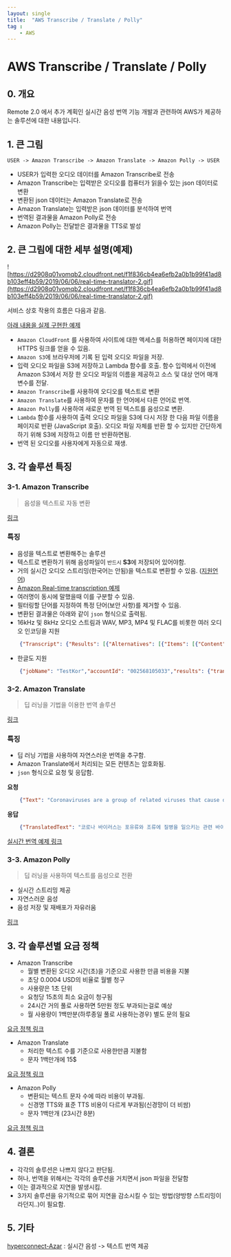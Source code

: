 ```yaml
---
layout: single
title:  "AWS Transcribe / Translate / Polly"
tag : 
    - AWS
---
```



# AWS Transcribe / Translate / Polly

## 0. 개요

Remote 2.0 에서 추가 계획인 실시간 음성 번역 기능 개발과 관련하여 
AWS가 제공하는 솔루션에 대한 내용입니다.

## 1. 큰 그림

    USER -> Amazon Transcribe -> Amazon Translate -> Amazon Polly -> USER

- USER가 입력한 오디오 데이터를 Amazon Transcribe로 전송
- Amazon Transcribe는 입력받은 오디오를 컴퓨터가 읽을수 있는 json 데이터로 변환
- 변환된 json 데이터는 Amazon Translate로 전송
- Amazon Translate는 입력받은 json 데이터를 분석하여 번역
- 번역된 결과물을 Amazon Polly로 전송
- Amazon Polly는 전달받은 결과물을 TTS로 발성

## 2. 큰 그림에 대한 세부 설명(예제)

![https://d2908q01vomqb2.cloudfront.net/f1f836cb4ea6efb2a0b1b99f41ad8b103eff4b59/2019/06/06/real-time-translator-2.gif](https://d2908q01vomqb2.cloudfront.net/f1f836cb4ea6efb2a0b1b99f41ad8b103eff4b59/2019/06/06/real-time-translator-2.gif)

서비스 상호 작용의 흐름은 다음과 같음.

[아래 내용을 실제 구현한 예제](https://d399h0fue2zb49.cloudfront.net/voice-translator.html)

- `Amazon CloudFront` 를 사용하여 사이트에 대한 액세스를 허용하면 페이지에 대한 HTTPS 링크를 얻을 수 있음.
- `Amazon S3`에 브라우저에 기록 된 입력 오디오 파일을 저장.
- 입력 오디오 파일을 S3에 저장하고 Lambda 함수를 호출. 함수 입력에서 이전에 Amazon S3에서 저장 한 오디오 파일의 이름을 제공하고 소스 및 대상 언어 매개 변수를 전달.
- `Amazon Transcribe`를 사용하여 오디오를 텍스트로 변환
- `Amazon Translate`를 사용하여 문자를 한 언어에서 다른 언어로 번역.
- `Amazon Polly`를 사용하여 새로운 번역 된 텍스트를 음성으로 변환.
- `Lambda` 함수를 사용하여 출력 오디오 파일을 S3에 다시 저장 한 다음 파일 이름을 페이지로 반환 (JavaScript 호출). 오디오 파일 자체를 반환 할 수 있지만 간단하게하기 위해 S3에 저장하고 이름 만 반환하면됨.
- 번역 된 오디오를 사용자에게 자동으로 재생.

## 3. 각 솔루션 특징

### 3-1. Amazon Transcribe

> 음성을 텍스트로 자동 변환

[링크](https://aws.amazon.com/ko/transcribe/)

### 특징

- 음성을 텍스트로 변환해주는 솔루션
- 텍스트로 변환하기 위해 음성파일이 `반드시` **S3**에 저장되어 있어야함.
- 거의 실시간 오디오 스트리밍(한국어는 안됨)을 텍스트로 변환할 수 있음. ([지원언어](https://docs.aws.amazon.com/transcribe/latest/dg/what-is-transcribe.html))
- [Amazon Real-time transcription 예제](https://console.aws.amazon.com/transcribe/home?region=us-east-1#realTimeTranscription)
- 여러명이 동시에 말했을때 이를 구분할 수 있음.
- 필터링할 단어를 지정하여 특정 단어(보안 사항)를 제거할 수 있음.
- 변환된 결과물은 아래와 같이 `json` 형식으로 출력됨.
- 16kHz 및 8kHz 오디오 스트림과 WAV, MP3, MP4 및 FLAC를 비롯한 여러 오디오 인코딩을 지원
```json
    {"Transcript": {"Results": [{"Alternatives": [{"Items": [{"Content": "See","EndTime": 0.2199,"StartTime": 0.0699,"Type": "pronunciation"},생략...{"Content": "how","EndTime": 0.6099,"StartTime": 0.2299,"Type": "pronunciation"},{"Content": "much","EndTime": 0.7999,"StartTime": 0.6199,}],"Transcript": "See how much a transcribed Rachel test copy of the speech into your time. Choose started dreaming and talk."}],"EndTime": 7.05,"IsPartial": false,"ResultId": "e6be6579-af08-4447-b084-b68debc496a1","StartTime": 0.0699}]}},
```
- 한글도 지원
```json
    {"jobName": "TestKor","accountId": "002568105033","results": {"transcripts": [{ "transcript": "안녕하세요 만나서 반갑습니다" }],"items": [{"start_time": "0.04","end_time": "0.89","alternatives": [{ "confidence": "1.0", "content": "안녕하세요" }],"type": "pronunciation"},{"start_time": "0.89","end_time": "1.53","alternatives": [{ "confidence": "1.0", "content": "만나서" }],"type": "pronunciation"},{"start_time": "1.53","end_time": "2.65","alternatives": [{ "confidence": "1.0", "content": "반갑습니다" }],"type": "pronunciation"}]},"status": "COMPLETED"}
```
### 3-2. Amazon Translate

> 딥 러닝을 기법을 이용한 번역 솔루션

[링크](https://ap-northeast-2.console.aws.amazon.com/translate/home?region=ap-northeast-2#translation)

### 특징

- 딥 러닝 기법을 사용하여 자연스러운 번역을 추구함.
- Amazon Translate에서 처리되는 모든 컨텐츠는 암호화됨.
- `json` 형식으로 요청 및 응답함.

**요청**
```json
    {"Text": "Coronaviruses are a group of related viruses that cause diseases in mammals and birds. In humans, coronaviruses cause respiratory tract infections that can be mild, such as some cases of the common cold (among other possible causes, predominantly rhinoviruses), and others that can be lethal, such as SARS, MERS, and COVID-19. Symptoms in other species vary: in chickens, they cause an upper respiratory tract disease, while in cows and pigs they cause diarrhea. There are yet to be vaccines or antiviral drugs to prevent or treat human coronavirus infections.","SourceLanguageCode": "en","TargetLanguageCode": "ko"}
```
**응답**
```json
    {"TranslatedText": "코로나 바이러스는 포유류와 조류에 질병을 일으키는 관련 바이러스 그룹입니다. 인간에서 코로나 바이러스는 (다른 가능한 원인, 주로 라이노 바이러스 중) 감기의 일부 경우와 같이 경미하게 될 수있는 호흡기 감염을 일으키고 사스, MERS 및 COVIDD-19와 같이 치명적일 수 있습니다. 다른 종의 증상은 다양합니다. 닭에서는 상부 호흡기 질환을 일으키고 소와 돼지에서는 설사를 일으 킵니다. 인간 코로나 바이러스 감염을 예방하거나 치료하기 위해 백신이나 항 바이러스제가 아직 없습니다.","SourceLanguageCode": "en","TargetLanguageCode": "ko"}
```
[실시간 번역 예제 링크](https://ap-northeast-2.console.aws.amazon.com/translate/home?region=ap-northeast-2#translation)

### 3-3. Amazon Polly

> 딥 러닝을 사용하여 텍스트를 음성으로 전환

- 실시간 스트리밍 제공
- 자연스러운 음성
- 음성 저장 및 재배포가 자유러움

[링크](https://aws.amazon.com/ko/polly/)

## 3. 각 솔루션별 요금 정책

- Amazon Transcribe
    - 월별 변환된 오디오 시간(초)을 기준으로 사용한 만큼 비용을 지불
    - 초당 0.0004 USD의 비율로 월별 청구
    - 사용량은 1초 단위
    - 요청당 15초의 최소 요금이 청구됨
    - 24시간 거의 풀로 사용하면 5만원 정도 부과되는걸로 예상
    - 월 사용량이 1백만분(하루종일 풀로 사용하는경우) 별도 문의 필요

[요금 정책 링크](https://aws.amazon.com/ko/transcribe/pricing/?nc=sn&loc=3)

- Amazon Translate
    - 처리한 텍스트 수를 기준으로 사용한만큼 지불함
    - 문자 1백만개에 15$

[요금 정책 링크](https://aws.amazon.com/ko/translate/pricing/)

- Amazon Polly
    - 변환되는 텍스트 문자 수에 따라 비용이 부과됨.
    - 신경명 TTS와 표준 TTS 비용이 다르게 부과됨(신경망이 더 비쌈)
    - 문자 1백만개 (23시간 8분)

[요금 정책 링크](https://aws.amazon.com/ko/polly/pricing/?nc=sn&loc=4)

## 4. 결론

- 각각의 솔루션은 나쁘지 않다고 판단됨.
- 허나, 번역을 위해서는 각각의 솔루션을 거치면서 json 파일을 전달함
- 이는 결과적으로 지연을 발생시킴.
- 3가지 솔루션을 유기적으로 묶어 지연을 감소시킬 수 있는 방법(양방향 스트리밍이라던지..)이 필요함.

## 5. 기타

[hyperconnect-Azar](https://hyperconnect.com/tech/rtc/) : 실시간 음성 -> 텍스트 번역 제공